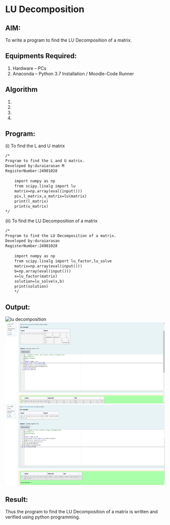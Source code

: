 # LU Decomposition 

## AIM:
To write a program to find the LU Decomposition of a matrix.

## Equipments Required:
1. Hardware – PCs
2. Anaconda – Python 3.7 Installation / Moodle-Code Runner

## Algorithm
1. 
2. 
3. 
4. 

## Program:
(i) To find the L and U matrix
```
/*
Program to find the L and U matrix.
Developed by:duraiarasan M
RegisterNumber:24901028

    import numpy as np
    from scipy.linalg import lu
    matrix=np.array(eval(input()))
    piv,l_matrix,u_matrix=lu(matrix)
    print(l_matrix)
    print(u_matrix) 
*/
```
(ii) To find the LU Decomposition of a matrix
```
/*
Program to find the LU Decomposition of a matrix.
Developed by:duraiarasan
RegisterNumber:24901028

    import numpy as np
    from scipy.linalg import lu_factor,lu_solve
    matrix=np.array(eval(input()))
    b=np.array(eval(input()))
    x=lu_factor(matrix)
    solution=lu_solve(x,b)
    print(solution)
    */
```

## Output:
![lu decomposition]()
![image1](<Screenshot 2024-12-04 212537.png>)
![image2](<Screenshot 2024-12-04 212554.png>)

## Result:
Thus the program to find the LU Decomposition of a matrix is written and verified using python programming.

